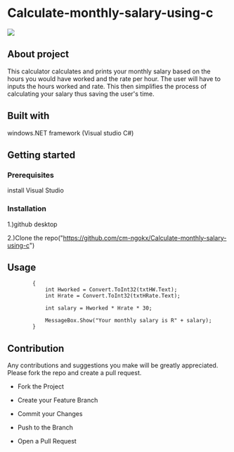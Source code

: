 # Calculate-monthly-salary-using-c

<img src="https://www.morebusiness.com/wp-content/uploads/2007/10/calculator-tablet-pen.jpg">

## About project
This calculator calculates and prints your monthly salary based on the hours you would have worked and the rate per hour. The user will have to inputs the hours worked and rate. This then simplifies the process of calculating your salary thus saving the user's time.

## Built with
windows.NET framework (Visual studio C#)

## Getting started
### Prerequisites 
install Visual Studio

### Installation
1.)github desktop

2.)Clone the repo("https://github.com/cm-ngokx/Calculate-monthly-salary-using-c")

## Usage
~~~ private void btnSalary_Click(object sender, EventArgs e)
        {
            int Hworked = Convert.ToInt32(txtHW.Text);
            int Hrate = Convert.ToInt32(txtHRate.Text);

            int salary = Hworked * Hrate * 30;

            MessageBox.Show("Your monthly salary is R" + salary);
        }
~~~

## Contribution
Any contributions and suggestions you make will be greatly appreciated. Please fork the repo and create a pull request. 

*	Fork the Project

*	Create your Feature Branch 

*	Commit your Changes 

*	Push to the Branch 

*	Open a Pull Request



